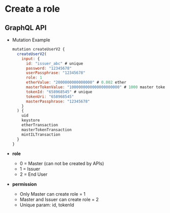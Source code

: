 
# Create a role

## GraphQL API

- Mutation Example
  ```javascript
  mutation createUserV2 {
    createUserV2(
      input: {
        id: "issuer_abc" # unique
        password: "12345678"
        userPassphrase: "12345678"
        role: 1
        etherValue: "2000000000000000" # 0.002 ether
        masterTokenValue: "1000000000000000000000" # 1000 master token
        tokenId: "658968545" # unique
        tokenUri: "658968545"
        masterPassphrase: "12345678"
      }
    ) {
      uid
      keystore
      etherTransaction
      masterTokenTransaction
      mintILTransaction
    }
  }
  ```

- **role**
  - 0 = Master (can not be created by APIs)
  - 1 = Issuer
  - 2 = End User

- **permission**
  - Only Master can create role = 1
  - Master and Issuer can create role = 2
  - Unique param: id, tokenId